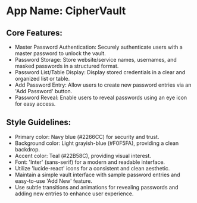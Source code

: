 # **App Name**: CipherVault

## Core Features:

- Master Password Authentication: Securely authenticate users with a master password to unlock the vault.
- Password Storage: Store website/service names, usernames, and masked passwords in a structured format.
- Password List/Table Display: Display stored credentials in a clear and organized list or table.
- Add Password Entry: Allow users to create new password entries via an 'Add Password' button.
- Password Reveal: Enable users to reveal passwords using an eye icon for easy access.

## Style Guidelines:

- Primary color: Navy blue (#2266CC) for security and trust.
- Background color: Light grayish-blue (#F0F5FA), providing a clean backdrop.
- Accent color: Teal (#22B58C), providing visual interest.
- Font: 'Inter' (sans-serif) for a modern and readable interface.
- Utilize 'lucide-react' icons for a consistent and clean aesthetic.
- Maintain a simple vault interface with sample password entries and easy-to-use 'Add New' feature.
- Use subtle transitions and animations for revealing passwords and adding new entries to enhance user experience.